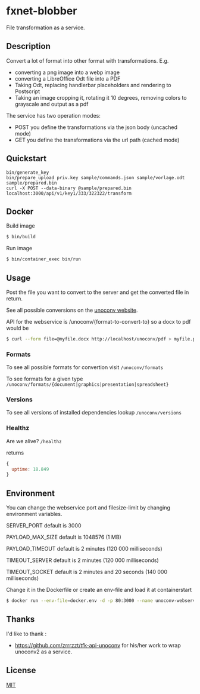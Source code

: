 # fxnet-blobber

File transformation as a service.

## Description

Convert a lot of format into other format with transformations. E.g.
 * converting a png image into a webp image
 * converting a LibreOffice Odt file into a PDF
 * Taking Odt, replacing handlerbar placeholders and rendering to Postscript
 * Taking an image cropping it, rotating it 10 degrees, removing colors to grayscale and output as a pdf

The service has two operation modes:
 * POST you define the transformations via the json body (uncached mode)
 * GET you define the transformations via the url path (cached mode)

## Quickstart
```
bin/generate_key
bin/prepare_upload priv.key sample/commands.json sample/vorlage.odt sample/prepared.bin
curl -X POST --data-binary @sample/prepared.bin localhost:3000/api/v1/key1/333/322322/transform
```


## Docker

Build image

```bash
$ bin/build
```

Run image

```bash
$ bin/container_exec bin/run
```

## Usage

Post the file you want to convert to the server and get the converted file in return.

See all possible conversions on the [unoconv website](http://dag.wiee.rs/home-made/unoconv/).

API for the webservice is /unoconv/{format-to-convert-to} so a docx to pdf would be

```bash
$ curl --form file=@myfile.docx http://localhost/unoconv/pdf > myfile.pdf
```

### Formats

To see all possible formats for convertion visit ```/unoconv/formats```

To see formats for a given type ```/unoconv/formats/{document|graphics|presentation|spreadsheet}```

### Versions

To see all versions of installed dependencies lookup ```/unoconv/versions```

### Healthz

Are we alive? ```/healthz```

returns

```JavaScript
{
  uptime: 18.849
}
```

## Environment

You can change the webservice port and filesize-limit by changing environment variables.

SERVER_PORT default is 3000

PAYLOAD_MAX_SIZE default is 1048576 (1 MB)

PAYLOAD_TIMEOUT default is 2 minutes (120 000 milliseconds)

TIMEOUT_SERVER default is 2 minutes (120 000 milliseconds)

TIMEOUT_SOCKET default is 2 minutes and 20 seconds (140 000 milliseconds)

Change it in the Dockerfile or create an env-file and load it at containerstart

```bash
$ docker run --env-file=docker.env -d -p 80:3000 --name unoconv-webservice unoconv-webservice
```
## Thanks

I'd like to thank :
  * https://github.com/zrrrzzt/tfk-api-unoconv for his/her work to wrap unoconv2 as a service.


## License

[MIT](LICENSE)
